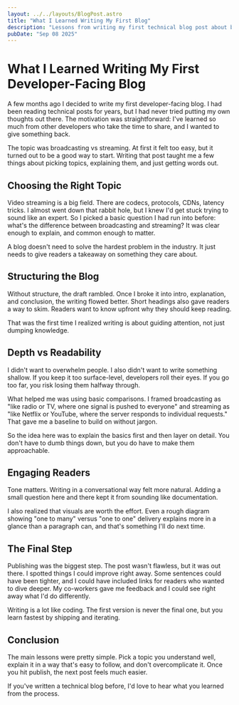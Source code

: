```yaml
---
layout: ../../layouts/BlogPost.astro
title: "What I Learned Writing My First Blog"
description: "Lessons from writing my first technical blog post about broadcasting vs streaming, from topic selection to hitting publish."
pubDate: "Sep 08 2025"
---
```


# What I Learned Writing My First Developer-Facing Blog

A few months ago I decided to write my first developer-facing blog. I had been reading technical posts for years, but I had never tried putting my own thoughts out there. The motivation was straightforward: I've learned so much from other developers who take the time to share, and I wanted to give something back.

The topic was broadcasting vs streaming. At first it felt too easy, but it turned out to be a good way to start. Writing that post taught me a few things about picking topics, explaining them, and just getting words out.

## Choosing the Right Topic

Video streaming is a big field. There are codecs, protocols, CDNs, latency tricks. I almost went down that rabbit hole, but I knew I'd get stuck trying to sound like an expert. So I picked a basic question I had run into before: what's the difference between broadcasting and streaming? It was clear enough to explain, and common enough to matter.

A blog doesn't need to solve the hardest problem in the industry. It just needs to give readers a takeaway on something they care about.

## Structuring the Blog

Without structure, the draft rambled. Once I broke it into intro, explanation, and conclusion, the writing flowed better. Short headings also gave readers a way to skim. Readers want to know upfront why they should keep reading.

That was the first time I realized writing is about guiding attention, not just dumping knowledge.

## Depth vs Readability

I didn't want to overwhelm people. I also didn't want to write something shallow. If you keep it too surface-level, developers roll their eyes. If you go too far, you risk losing them halfway through.

What helped me was using basic comparisons. I framed broadcasting as "like radio or TV, where one signal is pushed to everyone" and streaming as "like Netflix or YouTube, where the server responds to individual requests." That gave me a baseline to build on without jargon.

So the idea here was to explain the basics first and then layer on detail. You don't have to dumb things down, but you do have to make them approachable.

## Engaging Readers

Tone matters. Writing in a conversational way felt more natural. Adding a small question here and there kept it from sounding like documentation.

I also realized that visuals are worth the effort. Even a rough diagram showing "one to many" versus "one to one" delivery explains more in a glance than a paragraph can, and that's something I'll do next time.

## The Final Step

Publishing was the biggest step. The post wasn't flawless, but it was out there. I spotted things I could improve right away. Some sentences could have been tighter, and I could have included links for readers who wanted to dive deeper. My co-workers gave me feedback and I could see right away what I'd do differently.

Writing is a lot like coding. The first version is never the final one, but you learn fastest by shipping and iterating.

## Conclusion

The main lessons were pretty simple. Pick a topic you understand well, explain it in a way that's easy to follow, and don't overcomplicate it. Once you hit publish, the next post feels much easier.

If you've written a technical blog before, I'd love to hear what you learned from the process.
